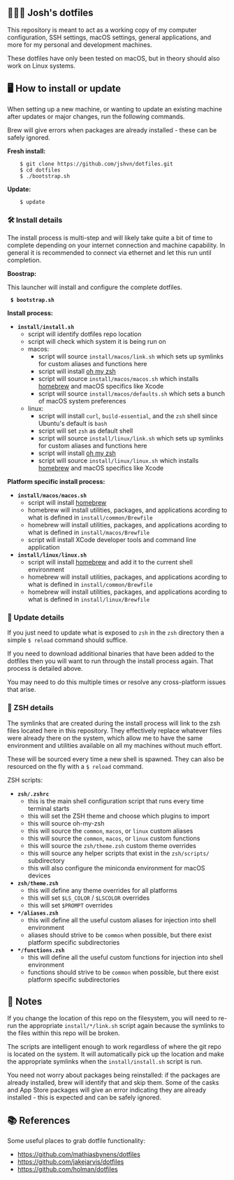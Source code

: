 ## 👨🏻‍💻 Josh's dotfiles

This repository is meant to act as a working copy of my computer configuration, SSH settings, macOS settings, general applications, and more for my personal and development machines. 

These dotfiles have only been tested on macOS, but in theory should also work on Linux systems.


## 🖥 How to install or update

When setting up a new machine, or wanting to update an existing machine after updates or major changes, run the following commands.

Brew will give errors when packages are already installed - these can be safely ignored.

**Fresh install:**
```
    $ git clone https://github.com/jshvn/dotfiles.git
    $ cd dotfiles
    $ ./bootstrap.sh
```

**Update:**
```
    $ update
```

### 🛠 Install details

The install process is multi-step and will likely take quite a bit of time to complete depending on your internet connection and machine capability. In general it is recommended to connect via ethernet and let this run until completion.


**Boostrap:**

This launcher will install and configure the complete dotfiles. 

**` $ bootstrap.sh`**

**Install process:**

* **`install/install.sh`**
    * script will identify dotfiles repo location
    * script will check which system it is being run on
    * macos:
        * script will source `install/macos/link.sh` which sets up symlinks for custom aliases and functions here
        * script will install [oh my zsh](https://github.com/ohmyzsh/ohmyzsh)
        * script will source `install/macos/macos.sh` which installs [homebrew](https://brew.sh/) and macOS specifics like Xcode
        * script will source `install/macos/defaults.sh` which sets a bunch of macOS system preferences
    * linux:
        * script will install `curl`, `build-essential`, and the `zsh` shell since Ubuntu's default is `bash`
        * script will set `zsh` as default shell
        * script will source `install/linux/link.sh` which sets up symlinks for custom aliases and functions here
        * script will install [oh my zsh](https://github.com/ohmyzsh/ohmyzsh)
        * script will source `install/linux/linux.sh` which installs [homebrew](https://brew.sh/) and macOS specifics like Xcode


**Platform specific install process:**

* **`install/macos/macos.sh`**
    * script will install [homebrew](https://brew.sh/)
    * homebrew will install utilities, packages, and applications acording to what is defined in `install/common/Brewfile`
    * homebrew will install utilities, packages, and applications acording to what is defined in `install/macos/Brewfile`
    * script will install XCode developer tools and command line application
* **`install/linux/linux.sh`**
    * script will install [homebrew](https://brew.sh/) and add it to the current shell environment
    * homebrew will install utilities, packages, and applications acording to what is defined in `install/common/Brewfile`
    * homebrew will install utilities, packages, and applications acording to what is defined in `install/linux/Brewfile`

### 🔭 Update details

If you just need to update what is exposed to `zsh` in the `zsh` directory then a simple `$ reload` command should suffice.

If you need to download additional binaries that have been added to the dotfiles then you will want to run through the install process again. That process is detailed above.

You may need to do this multiple times or resolve any cross-platform issues that arise.


### 🦪 ZSH details

The symlinks that are created during the install process will link to the zsh files located here in this repository. They effectively replace whatever files were already there on the system, which allow me to have the same environment and utilities available on all my machines without much effort.

These will be sourced every time a new shell is spawned. They can also be resourced on the fly with a `$ reload` command.

ZSH scripts:

* **`zsh/.zshrc`**
    * this is the main shell configuration script that runs every time terminal starts
    * this will set the ZSH theme and choose which plugins to import
    * this will source oh-my-zsh
    * this will source the `common`, `macos`, or `linux` custom aliases
    * this will source the `common`, `macos`, or `linux` custom functions
    * this will source the `zsh/theme.zsh` custom theme overrides
    * this will source any helper scripts that exist in the `zsh/scripts/` subdirectory
    * this will also configure the miniconda environment for macOS devices
* **`zsh/theme.zsh`**
    * this will define any theme overrides for all platforms
    * this will set `$LS_COLOR` / `$LSCOLOR` overrides
    * this will set `$PROMPT` overrides
* **`*/aliases.zsh`**
    * this will define all the useful custom aliases for injection into shell environment
    * aliases should strive to be `common` when possible, but there exist platform specific subdirectories
* **`*/functions.zsh`**
    * this will define all the useful custom functions for injection into shell environment
    * functions should strive to be `common` when possible, but there exist platform specific subdirectories


## 📘 Notes

If you change the location of this repo on the filesystem, you will need to re-run the appropriate `install/*/link.sh` script again because the symlinks to the files within this repo will be broken.

The scripts are intelligent enough to work regardless of where the git repo is located on the system. It will automatically pick up the location and make the appropriate symlinks when the `install/install.sh` script is run.

You need not worry about packages being reinstalled: if the packages are already installed, brew will identify that and skip them. Some of the casks and App Store packages will give an error indicating they are already installed - this is expected and can be safely ignored.

## 📚 References

Some useful places to grab dotfile functionality:

- https://github.com/mathiasbynens/dotfiles
- https://github.com/jakejarvis/dotfiles
- https://github.com/holman/dotfiles
